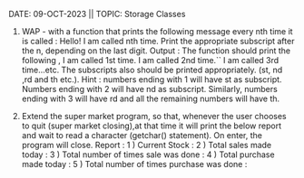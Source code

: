 DATE: 09-OCT-2023 || TOPIC: Storage Classes

1. WAP - with a function that prints the following message every nth time it is called : Hello! I am called nth time. Print the appropriate subscript after the n, depending on the last digit.
	Output : The function should print the following ,
		I am called 1st time.
		I am called 2nd time.``
		I am called 3rd time…etc.
	The subscripts also should be printed appropriately. (st, nd ,rd and th etc.).
	Hint : numbers ending with 1 will have st as subscript.
		Numbers ending with 2 will have nd as subscript.
		Similarly, numbers ending with 3 will have rd and all the remaining numbers will have th.

2. Extend the super market program, so that, whenever the user chooses to quit (super market closing),at that time it will print the below report and wait to read a character (getchar() statement). On enter, the program will close.
	Report :
		1 ) Current Stock :
		2 ) Total sales made today :
		3 ) Total number of times sale was done :
		4 ) Total purchase made today :
		5 ) Total number of times purchase was done :
